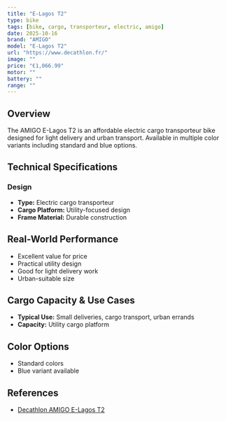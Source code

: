 ```yaml
---
title: "E-Lagos T2"
type: bike
tags: [bike, cargo, transporteur, electric, amigo]
date: 2025-10-16
brand: "AMIGO"
model: "E-Lagos T2"
url: "https://www.decathlon.fr/"
image: ""
price: "€1,066.99"
motor: ""
battery: ""
range: ""
---
```


## Overview

The AMIGO E-Lagos T2 is an affordable electric cargo transporteur bike designed for light delivery and urban transport. Available in multiple color variants including standard and blue options.

## Technical Specifications

### Design

- **Type:** Electric cargo transporteur
- **Cargo Platform:** Utility-focused design
- **Frame Material:** Durable construction

## Real-World Performance

- Excellent value for price
- Practical utility design
- Good for light delivery work
- Urban-suitable size

## Cargo Capacity & Use Cases

- **Typical Use:** Small deliveries, cargo transport, urban errands
- **Capacity:** Utility cargo platform

## Color Options

- Standard colors
- Blue variant available

## References

- [Decathlon AMIGO E-Lagos T2](https://www.decathlon.fr/)
